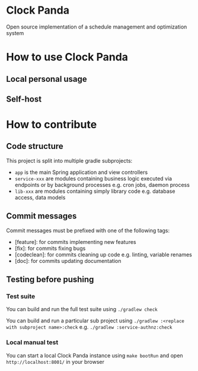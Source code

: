 # Clock Panda
Open source implementation of a schedule management and optimization system

# How to use Clock Panda
## Local personal usage

## Self-host

# How to contribute
## Code structure
This project is split into multiple gradle subprojects:
- `app` is the main Spring application and view controllers
- `service-xxx` are modules containing business logic executed via endpoints or by background processes e.g. cron jobs, daemon process
- `lib-xxx` are modules containing simply library code e.g. database access, data models

## Commit messages
Commit messages must be prefixed with one of the following tags:
- [feature]: for commits implementing new features
- [fix]: for commits fixing bugs
- [codeclean]: for commits cleaning up code e.g. linting, variable renames
- [doc]: for commits updating documentation

## Testing before pushing
### Test suite
You can build and run the full test suite using `./gradlew check`

You can build and run a particular sub project using `./gradlew :<replace with subproject name>:check` e.g. `./gradlew :service-authnz:check`

### Local manual test
You can start a local Clock Panda instance using `make bootRun` and open `http://localhost:8001/` in your browser
